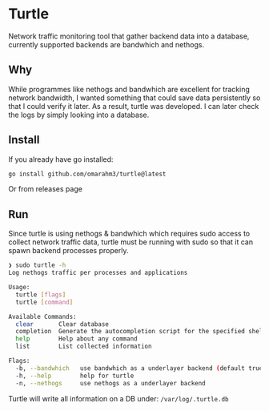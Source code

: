 # Turtle

Network traffic monitoring tool that gather backend data into a database, currently supported backends are bandwhich and nethogs.

## Why

While programmes like nethogs and bandwhich are excellent for tracking network bandwidth, I wanted something that could save data persistently so that I could verify it later. As a result, turtle was developed. I can later check the logs by simply looking into a database.

## Install

If you already have go installed:

```bash
go install github.com/omarahm3/turtle@latest
```

Or from releases page

## Run

Since turtle is using nethogs & bandwhich which requires sudo access to collect network traffic data, turtle must be running with sudo so that it can spawn backend processes properly.

```bash
❯ sudo turtle -h
Log nethogs traffic per processes and applications

Usage:
  turtle [flags]
  turtle [command]

Available Commands:
  clear       Clear database
  completion  Generate the autocompletion script for the specified shell
  help        Help about any command
  list        List collected information

Flags:
  -b, --bandwhich   use bandwhich as a underlayer backend (default true)
  -h, --help        help for turtle
  -n, --nethogs     use nethogs as a underlayer backend
```

Turtle will write all information on a DB under: `/var/log/.turtle.db`
